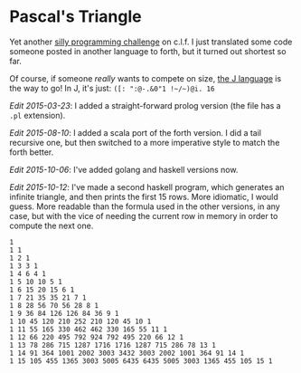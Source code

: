 # Pascal's Triangle

Yet another [silly programming challenge][1] on c.l.f. 
I just translated some code someone posted in
another language to forth, but it turned out shortest 
so far.

Of course, if someone _really_ wants to compete
on size, [the J language][2] is the way to go!
In J, it's just: `([: ":@-.&0"1 !~/~)@i. 16` 

_Edit 2015-03-23_: I added a straight-forward prolog
version (the file has a `.pl` extension).

_Edit 2015-08-10_: I added a scala port of the forth
version. I did a tail recursive one, but then switched
to a more imperative style to match the forth better.

_Edit 2015-10-06_: I've added golang and haskell versions now.

_Edit 2015-10-12_: I've made a second haskell program, which generates
an infinite triangle, and then prints the first 15 rows.  More idiomatic,
I would guess. More readable than the formula used in the other versions,
in any case, but with the vice of needing the current row in memory
in order to compute the next one. 

```
1
1 1
1 2 1
1 3 3 1
1 4 6 4 1
1 5 10 10 5 1
1 6 15 20 15 6 1
1 7 21 35 35 21 7 1
1 8 28 56 70 56 28 8 1
1 9 36 84 126 126 84 36 9 1
1 10 45 120 210 252 210 120 45 10 1
1 11 55 165 330 462 462 330 165 55 11 1
1 12 66 220 495 792 924 792 495 220 66 12 1
1 13 78 286 715 1287 1716 1716 1287 715 286 78 13 1
1 14 91 364 1001 2002 3003 3432 3003 2002 1001 364 91 14 1
1 15 105 455 1365 3003 5005 6435 6435 5005 3003 1365 455 105 15 1
```

[1]: https://groups.google.com/d/topic/comp.lang.forth/3TTncBdnHjk/discussion
[2]: http://jsoftware.com/
